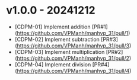 # v1.0.0 - 20241212
* [CDPM-01] Implement addition [PR#1] (https://github.com/VPManh/manhvp_31/pull/1)
* [CDPM-02] Implement subtraction [PR#3] (https://github.com/VPManh/manhvp_31/pull/3)
* [CDPM-03] Implement multiplication [PR#2] (https://github.com/VPManh/manhvp_31/pull/2)
* [CDPM-04] Implement division [PR#4] (https://github.com/VPManh/manhvp_31/pull/4)